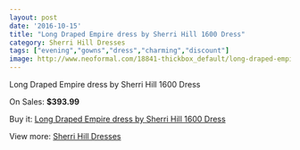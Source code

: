 ```yaml
---
layout: post
date: '2016-10-15'
title: "Long Draped Empire dress by Sherri Hill 1600 Dress"
category: Sherri Hill Dresses
tags: ["evening","gowns","dress","charming","discount"]
image: http://www.neoformal.com/18841-thickbox_default/long-draped-empire-dress-by-sherri-hill-1600-dress.jpg
---
```

Long Draped Empire dress by Sherri Hill 1600 Dress

On Sales: **$393.99**
<a href="https://www.neoformal.com/en/sherri-hill-dresses-2014/6012-long-draped-empire-dress-by-sherri-hill-1600-dress.html"><amp-img layout="responsive" width="600" height="600" src="//www.neoformal.com/18841-thickbox_default/long-draped-empire-dress-by-sherri-hill-1600-dress.jpg" alt="Long Draped Empire dress by Sherri Hill 1600 Dress 0" /></a>
<a href="https://www.neoformal.com/en/sherri-hill-dresses-2014/6012-long-draped-empire-dress-by-sherri-hill-1600-dress.html"><amp-img layout="responsive" width="600" height="600" src="//www.neoformal.com/18842-thickbox_default/long-draped-empire-dress-by-sherri-hill-1600-dress.jpg" alt="Long Draped Empire dress by Sherri Hill 1600 Dress 1" /></a>

Buy it: [Long Draped Empire dress by Sherri Hill 1600 Dress](https://www.neoformal.com/en/sherri-hill-dresses-2014/6012-long-draped-empire-dress-by-sherri-hill-1600-dress.html "Long Draped Empire dress by Sherri Hill 1600 Dress")

View more: [Sherri Hill Dresses](https://www.neoformal.com/en/73-sherri-hill-dresses-2014 "Sherri Hill Dresses")